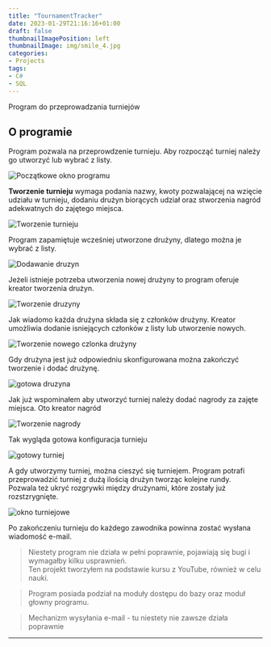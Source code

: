 ```yaml
---
title: "TournamentTracker"
date: 2023-01-29T21:16:16+01:00
draft: false
thumbnailImagePosition: left
thumbnailImage: img/smile_4.jpg
categories:
- Projects
tags:
- C#
- SQL
---
```


Program do przeprowadzania turniejów

<!--more-->

## O programie  

Program pozwala na przeprowdzenie turnieju. 
Aby rozpocząć turniej należy go utworzyć lub wybrać z listy.  

![Początkowe okno programu](https://i.imgur.com/Joc9CLU.png)  

**Tworzenie turnieju** wymaga podania nazwy, kwoty pozwalającej na wzięcie udziału w turnieju, dodaniu drużyn biorących udział oraz stworzenia nagród adekwatnych do zajętego miejsca.  

![Tworzenie turnieju](https://i.imgur.com/ud1hQab.png)  

Program zapamiętuje wcześniej utworzone drużyny, dlatego można je wybrać z listy.  

![Dodawanie druzyn](https://i.imgur.com/JeaKBJV.png)  

Jeżeli istnieje potrzeba utworzenia nowej drużyny to program oferuje kreator tworzenia drużyn.  

![Tworzenie druzyny](https://i.imgur.com/TTsJJv8.png)

Jak wiadomo każda drużyna składa się z członków drużyny. Kreator umożliwia dodanie isniejących członków z listy lub utworzenie nowych.  

![Tworzenie nowego czlonka drużyny](https://i.imgur.com/VGKCDiY.png)  

Gdy drużyna jest już odpowiedniu skonfigurowana można zakończyć tworzenie i dodać drużynę.  

![gotowa druzyna](https://i.imgur.com/8HIYghf.png)  

Jak już wspominałem aby utworzyć turniej należy dodać nagrody za zajęte miejsca. Oto kreator nagród  

![Tworzenie nagrody](https://i.imgur.com/KTTqvGx.png)  

Tak wygląda gotowa konfiguracja turnieju  

![gotowy turniej](https://i.imgur.com/wILYNWa.png)  

A gdy utworzymy turniej, można cieszyć się turniejem. Program potrafi przeprowadzić turniej z dużą ilością drużyn tworząc kolejne rundy.  
Pozwala też ukryć rozgrywki między drużynami, które zostały już rozstzrygnięte.

![okno turniejowe](https://i.imgur.com/58KpUbl.png)  

Po zakończeniu turnieju do każdego zawodnika powinna zostać wysłana wiadomość e-mail.

> Niestety program nie działa w pełni poprawnie, pojawiają się bugi i wymagałby kilku usprawnień.  
> Ten projekt tworzyłem na podstawie kursu z YouTube, również w celu nauki.  

> Program posiada podział na moduły dostępu do bazy oraz moduł głowny programu.  

> Mechanizm wysyłania e-mail - tu niestety nie zawsze działa poprawnie

---
